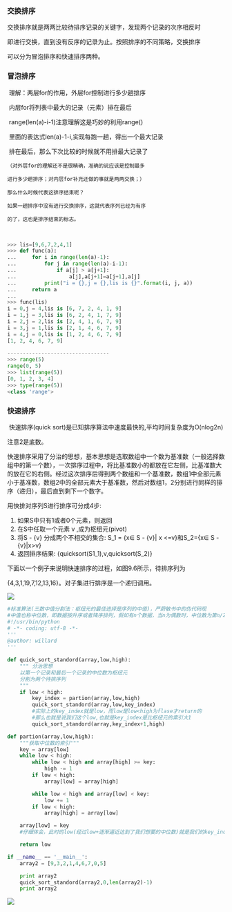 ### 交换排序

交换排序就是两两比较待排序记录的关键字，发现两个记录的次序相反时

即进行交换，直到没有反序的记录为止。按照排序的不同策略，交换排序

可以分为冒泡排序和快速排序两种。



### 冒泡排序

​	理解：两层for的作用，外层for控制进行多少趟排序

​	内层for将列表中最大的记录（元素）排在最后

​	range(len(a)-i-1)注意理解这是巧妙的利用range()

​	里面的表达式len(a)-1-i,实现每跑一趟，得出一个最大记录

​	排在最后，那么下次比较的时候就不用排最大记录了



```
（对外层for的理解还不是很精确，准确的说应该是控制最多

进行多少趟排序；对内层for补充还做的事就是两两交换；）

那么什么时候代表这排序结束呢？

如果一趟排序中没有进行交换排序，这就代表序列已经为有序

的了，这也是排序结束的标志。

```



​	



```python
>>> lis=[9,6,7,2,4,1]
>>> def func(a):
...     for i in range(len(a)-1):
...         for j in range(len(a)-i-1):
...             if a[j] > a[j+1]:
...                 a[j],a[j+1]=a[j+1],a[j]
...         print("i = {},j = {},lis is {}".format(i, j, a))
...     return a
... 
>>> func(lis)
i = 0,j = 4,lis is [6, 7, 2, 4, 1, 9]
i = 1,j = 3,lis is [6, 2, 4, 1, 7, 9]
i = 2,j = 2,lis is [2, 4, 1, 6, 7, 9]
i = 3,j = 1,lis is [2, 1, 4, 6, 7, 9]
i = 4,j = 0,lis is [1, 2, 4, 6, 7, 9]
[1, 2, 4, 6, 7, 9]

---------------------------------
>>> range(5)
range(0, 5)
>>> list(range(5))
[0, 1, 2, 3, 4]
>>> type(range(5))
<class 'range'>
```



### 快速排序

​	快速排序(quick sort)是已知排序算法中速度最快的,平均时间复杂度为O(nlog2n)

注意2是底数。

快速排序采用了分治的思想，基本思想是选取数组中一个数为基准数（一般选择数组中的第一个数），一次排序过程中，将比基准数小的都放在它左侧，比基准数大的放在它的右侧。经过这次排序后得到两个数组和一个基准数，数组1中全部元素小于基准数，数组2中的全部元素大于基准数，然后对数组1，2分别进行同样的排序（递归），最后直到剩下一个数字。



用快排对序列S进行排序可分成4步:

1. 如果S中只有1或者0个元素，则返回
2. 在S中任取一个元素 v ,成为枢纽元(pivot)
3. 将S - {v} 分成两个不相交的集合: S_1 = {x∈ S - {v}| x <=v}和S_2={x∈ S - {v}|x>v}
4. 返回排序结果:  {quicksort(S1_1),v,quicksort(S_2)} 



下面以一个例子来说明快速排序的过程，如图9.6所示，待排序列为

{4,3,1,19,7,12,13,16}。对子集进行排序是一个递归调用。

![](http://p7bj6aatj.bkt.clouddn.com/quicksort.jpg)

```python
#标准算法(三数中值分割法：枢纽元的最佳选择是序列的中值)，严蔚敏书中的伪代码现
#中值也称中位数，即数据按升序或者降序排列，假如有n个数据，当n为偶数时，中位数为第n/2位数和第(n+2)/2位数的平均数;如果n为奇数，那么中位数为第(n+1)/2位数的值。
#!/usr/bin/python
# -*- coding: utf-8 -*-
'''
@author: willard
'''

def quick_sort_standord(array,low,high):
    """ 分治思想
    以第一个记录和最后一个记录的中位数为枢纽元
    分割为两个待排序列
    """
    if low < high:
        key_index = partion(array,low,high)
        quick_sort_standord(array,low,key_index)
        #实际上的key_index就是low，而low是low<high为flase才return的
        #那么也就是说我们这个low,也就是key_index是比枢纽元的索引大1
        quick_sort_standord(array,key_index+1,high)

def partion(array,low,high):
    """获取中位数的索引"""
    key = array[low]
    while low < high:
        while low < high and array[high] >= key:
            high -= 1
        if low < high:
            array[low] = array[high]

        while low < high and array[low] < key:
            low += 1
        if low < high:
            array[high] = array[low]

    array[low] = key
    #仔细体会，此时的low(经过low+逐渐逼近达到了我们想要的中位数)就是我们的key_index

    return low

if __name__ == '__main__':
    array2 = [9,3,2,1,4,6,7,0,5]

    print array2
    quick_sort_standord(array2,0,len(array2)-1)
    print array2
```

![](http://p7bj6aatj.bkt.clouddn.com/quick_sort_stand.jpg)

